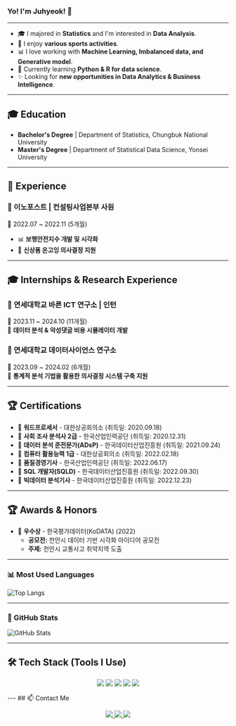 ### Yo! I'm Juhyeok!  👋 

---
- 🎓 I majored in **Statistics** and I'm interested in **Data Analysis**.  
- 🏃 I enjoy **various sports activities**.  
- 📊 I love working with **Machine Learning, Imbalanced data, and Generative model**.  
- 🌱 Currently learning **Python & R for data science**.  
- ✨ Looking for **new opportunities in Data Analytics & Business Intelligence**.

---
## 🎓 Education
- **Bachelor's Degree** | Department of Statistics, Chungbuk National University  
- **Master's Degree** | Department of Statistical Data Science, Yonsei University

---
## 💼 Experience
### 🏢 이노포스트 | 컨설팅사업본부 사원  
📅 2022.07 ~ 2022.11 (5개월)  
- 📊 **보행안전지수 개발 및 시각화**  
- 📌 **신상품 온고잉 의사결정 지원**
  
---
## 🎓 Internships & Research Experience

### 🏢 연세대학교 바른 ICT 연구소 | 인턴  
📅 2023.11 ~ 2024.10 (11개월)  
📍 **데이터 분석 & 악성댓글 비용 시뮬레이터 개발**  

### 🏢 연세대학교 데이터사이언스 연구소  
📅 2023.09 ~ 2024.02 (6개월)  
📍 **통계적 분석 기법을 활용한 의사결정 시스템 구축 지원**  

---
## 🏆 Certifications
- 📜 **워드프로세서** - 대한상공회의소 (취득일: 2020.09.18)
- 📜 **사회 조사 분석사 2급** - 한국산업인력공단 (취득일: 2020.12.31)
- 📜 **데이터 분석 준전문가(ADsP)** - 한국데이터산업진흥원 (취득일: 2021.09.24)
- 📜 **컴퓨터 활용능력 1급** - 대한상공회의소 (취득일: 2022.02.18)
- 📜 **품질경영기사** - 한국산업인력공단 (취득일: 2022.06.17)
- 📜 **SQL 개발자(SQLD)** - 한국데이터산업진흥원 (취득일: 2022.09.30)
- 📜 **빅데이터 분석기사** - 한국데이터산업진흥원 (취득일: 2022.12.23)

---
## 🏆 Awards & Honors
- 🏅 **우수상** - 한국평가데이터(KoDATA) (2022)
  - **공모전:** 천안시 데이터 기반 시각화 아이디어 공모전
  - **주제:** 천안시 교통사고 취약지역 도출 

---
### 📊 Most Used Languages
![Top Langs](https://github-readme-stats.vercel.app/api/top-langs/?username=hjuhyeok&layout=compact&theme=dark)

---
### 🚀 GitHub Stats
![GitHub Stats](https://github-readme-stats.vercel.app/api?username=hjuhyeok&show_icons=true&theme=dark)

---
## 🛠️ Tech Stack (Tools I Use)
<p align="center">
  <img src="https://img.shields.io/badge/Python-3776AB?style=flat&logo=python&logoColor=white">
  <img src="https://img.shields.io/badge/R-276DC3?style=flat&logo=r&logoColor=white">
  <img src="https://img.shields.io/badge/Tableau-E97627?style=flat&logo=tableau&logoColor=white">
  <img src="https://img.shields.io/badge/QGIS-589632?style=flat&logo=qgis&logoColor=white">
  <img src="https://img.shields.io/badge/SQL-4479A1?style=flat&logo=mysql&logoColor=white">
</p>
---
## 📫 Contact Me
<p align="center">
  <a href="mailto:wngur2670@gmail.com">
    <img src="https://img.shields.io/badge/Gmail-D14836?style=flat&logo=gmail&logoColor=white">
  </a>
  <a href="https://www.linkedin.com/in/%EC%A3%BC%ED%98%81-%ED%97%88-aa7604256/">
    <img src="https://img.shields.io/badge/LinkedIn-0077B5?style=flat&logo=linkedin&logoColor=white">
  </a>
  <a href="https://github.com/hjuhyeok">
    <img src="https://img.shields.io/badge/GitHub-181717?style=flat&logo=github&logoColor=white">
  </a>
</p>


